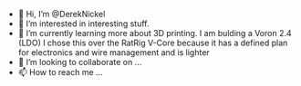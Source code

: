 - 👋 Hi, I’m @DerekNickel
- 👀 I’m interested in interesting stuff.
- 🌱 I’m currently learning more about 3D printing.  I am bulding a Voron 2.4 (LDO)   I chose this over the RatRig V-Core because it has a defined plan for electronics and wire management and is lighter
- 💞️ I’m looking to collaborate on ...
- 📫 How to reach me ...

